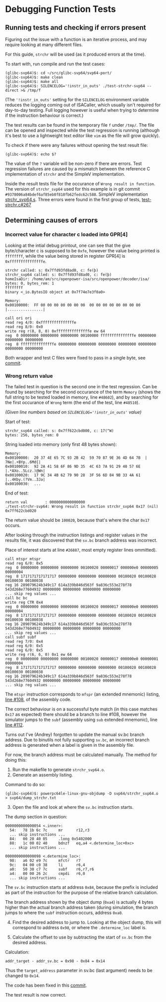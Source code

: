 # Debugging Function Tests

## Running tests and checking if errors present

Figuring out the issue with a function is an iterative process, and may require
looking at many different files.

For this guide, `strchr` will be used (as it produced errors at the time).

To start with, run compile and run the test cases:

    (glibc-svp64)$: cd ~/src/glibc-svp64/svp64-port/
    (glibc-svp64)$: make clean
    (glibc-svp64)$: make all
    (glibc-svp64)$: SILENCELOG='!instr_in_outs' ./test-strchr-svp64 --direct >& /tmp/f

(The `'!instr_in_outs'` setting for the `SILENCELOG` environment variable
reduces the logging coming out of ISACaller, which usually isn't required for
day-to-day testing. Full logging however is useful when trying to determine if
the instruction behaviour is correct.)

The test results can be found in the temporary file `f` under `/tmp/`. The file
can be opened and inspected while the test regression is running (although it's
best to use a lightweight text editor like `vim` as the file will grow quickly).

To check if there were any failures without opening the test result file:

    (glibc-svp64)$: echo $?

The value of the `?` variable will be non-zero if there are errors. Test
regression failures are caused by a mismatch between the reference C
implementation of `strchr` and the SimpleV implementation.

Inside the result tests file for the occurance of `Wrong result in function`.
The version of `strchr_svp64` used for this example is in git commit
`#9378006a84bdef6af85eb0f810fb62fedc62c588`. SimpleV implementation
[strchr_svp64.s](https://git.vantosh.com/ngisearch/glibc-svp64/src/commit/9378006a84bdef6af85eb0f810fb62fedc62c588/svp64-port/svp64/strchr_svp64.s).
Three errors were found in the first group of tests,
[test-strchr.c#267](https://git.vantosh.com/ngisearch/glibc-svp64/src/commit/9378006a84bdef6af85eb0f810fb62fedc62c588/svp64-port/test-strchr.c#L267)

## Determining causes of errors

### Incorrect value for character **c** loaded into GPR[4]

Looking at the intial debug printout, one can see that the give byte/character
c is supposed to be `0xfe`, however the value being printed is `ffffffff`,
while the value being stored in register GPR[4] is `0xfffffffffffffffe`.

    strchr called: s: 0x7ffd93fd8ad0, c: fe(þ)
    strchr_svp64 called: s: 0x7ffd93fd8ad0, c: fe(þ)
    homeIsaDir: /home/am/src/openpower-isa/src/openpower/decoder/isa/
    bytes: 0, bytes_rem: 1
    ffffffff
    binary <_io.BytesIO object at 0x7f74e7e3f0a0>

    Memory:
    0x00100000:  FF 00 00 00 00 00 00 00  00 00 00 00 00 00 00 00  |................|

    call ori ori
    read reg 4/0: 0xfffffffffffffffe
    read reg 8/0: 0x0
    write reg r(8, 8, 0) 0xfffffffffffffffe ew 64
    reg  0 00000000 00000000 00000000 00100000 fffffffffffffffe 00000000 00000000 00000000
    reg  8 fffffffffffffffe 00000000 00000000 00000000 00000000 00000000 00000000 00000000

Both wrapper and test C files were fixed to pass in a single byte, see
[commit](https://git.vantosh.com/ngisearch/glibc-svp64/commit/8f1b25340ee2f108027a6f50e365d42aeb7cc939).

### Wrong return value

The failed test in question is the second one in the test regression. Can be
found by searching for the second occurance of the term `Memory` (shows the
full string to be tested loaded in memory, line `#48602`), and by searching for
the first occurance of `Wrong` term (the end of the test, line `#48510`).

*(Given line numbers based on `SILENCELOG='!instr_in_outs'` value)*

Start of test:

    strchr_svp64 called: s: 0x7ff622cbd000, c: 17(^W)
    bytes: 256, bytes_rem: 0

String loaded into memory (only first 48 bytes shown):

    Memory:
    0x00100000:  20 37 4E 65 7C 93 2B 42  59 70 87 9E 36 4D 64 7B  | 7Ne|.+BYp..6Md{|
    0x00100010:  92 2A 41 58 6F 86 9D 35  4C 63 7A 91 29 40 57 6E  |.*AXo..5Lcz.)@Wn|
    0x00100020:  17 9C 34 4B 62 79 90 28  3F 56 6D 84 9B 33 4A 61  |..4Kby.(?Vm..3Ja|
    0x00100030:  ...

End of test:

    return val        : 0000000000000000
    ./test-strchr-svp64: Wrong result in function strchr_svp64 0x17 (nil) 0x7ff622cbd020

The return value should be `100020`, because that's where
the char `0x17` occurs.

After looking through the instruction listings and register values in the
results file, it was discovered that the `sv.bc` branch address was incorrect.

Place of interest starts at line `#26887`, most empty register lines ommitted).

    call mtspr mtspr
    read reg 6/0: 0x5
    reg  0 00000000 00000000 00000000 00100020 00000017 000000e0 00000005 00000004
    reg  8 1717171717171717 00000000 00000000 00000000 00100020 00100028 00100030 00100038
    reg 16 289079624b349c17 614a339b846d563f 9a836c553e278f78 543d268e77604932 00000000 00000000 00000000 00000000
    ... skip reg values ...
    call bc bc
    write reg CTR 0x4
    reg  0 00000000 00000000 00000000 00100020 00000017 000000e0 00000005 00000004
    reg  8 1717171717171717 00000000 00000000 00000000 00100020 00100028 00100030 00100038
    reg 16 289079624b349c17 614a339b846d563f 9a836c553e278f78 543d268e77604932 00000000 00000000 00000000 00000000
    ... skip reg values ...
    call subf subf
    read reg 7/0: 0x4
    read reg 6/0: 0x5
    read reg 6/0: 0x5
    write reg r(6, 6, 0) 0x1 ew 64
    reg  0 00000000 00000000 00000000 00100020 00000017 000000e0 00000001 00000004
    reg  8 1717171717171717 00000000 00000000 00000000 00100020 00100028 00100030 00100038
    reg 16 289079624b349c17 614a339b846d563f 9a836c553e278f78 543d268e77604932 00000000 00000000 00000000 00000000
    ... skip reg values ...

The `mtspr` instruction corresponds to `mfspr` (an extended mnemonic) listing,
[line #108](https://git.vantosh.com/ngisearch/glibc-svp64/src/commit/9378006a84bdef6af85eb0f810fb62fedc62c588/svp64-port/svp64/strchr_svp64.s#L108),
of the assembly code.

The correct behaviour is on a successful byte match (in this case
matches `0x17` as expected) there should be a branch to line #108, however the
simulator jumps to the `subf` (assembly using `sub` extended mnemonic), line
[line #112](https://git.vantosh.com/ngisearch/glibc-svp64/src/commit/9378006a84bdef6af85eb0f810fb62fedc62c588/svp64-port/svp64/strchr_svp64.s#L112).

Turns out I've (Andrey) forgotten to update the manual sv.bc branch address.
Due to binutils not fully supporting `sv.bc`, an incorrect branch address
is generated when a label is given in the assembly file.

For now, the branch address must be calculated manually.
The method for doing this:

1. Run the makefile to generate `strchr_svp64.o`.
2. Generate an assembly listing.

Command to do so:

    (glibc-svp64)$: powerpc64le-linux-gnu-objdump -D svp64/strchr_svp64.o > svp64/dump_strchr.txt

3. Open the file and look at where the `sv.bc` instruction starts.

The dump section in question:

    0000000000000054 <.inner>:
      54:   78 1b 6c 7c     mr      r12,r3
      ... skip instructions ...
      84:   00 20 40 05     .long 0x5402000
      88:   1c 00 02 40     bdnzf   eq,a4 <.determine_loc+0xc>
      ... skip instructions ...

    0000000000000098 <.determine_loc>:
      98:   a6 02 e9 7c     mfctr   r7
      9c:   04 00 c0 38     li      r6,4
      a0:   50 30 c7 7c     subf    r6,r7,r6
      a4:   00 00 26 2c     cmpdi   r6,0
      ... skip instructions ...

The `sv.bc` instruction starts at address `0x84`, because the prefix is
included as part of the instruction for the purpose of the relative branch
calculation.

The branch address shown by the object dump (`0xa4`) is actually 4 bytes higher
than the actual branch address taken (during simulation, the branch jumps to
where the `subf` instruction occurs, address `0xa0`.

4. Find the desired address to jump to. Looking at the object dump, this will
correspond to address `0x98`, or where the `.determine_loc` label is.

5. Calculate the offset to use by subtracting the start of `sv.bc` from the
desired address.

Calculation:

    addr_target - addr_sv.bc = 0x98 - 0x84 = 0x14

Thus the `target_address` parameter in sv.bc (last argument) needs to be
changed to `0x14`.

The code has been fixed in this
[commit](https://git.vantosh.com/ngisearch/glibc-svp64/commit/2d2c0f70dc5cca10a1c5d92d726406903f9e5b23).

The test result is now correct.